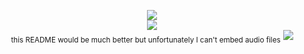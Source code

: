 <p align="center">
<img src="https://user-images.githubusercontent.com/78863523/132741628-f0462e6d-adf5-4376-b74c-6aad9e5c29f0.gif"/> <br>
<img src="https://user-images.githubusercontent.com/78863523/132947533-a1726abe-02b4-4ba9-a2ec-35919b1e5506.gif"/> <br>
<sub>this README would be much better but unfortunately I can't embed audio files</sub> <img src="https://user-images.githubusercontent.com/78863523/132742042-1fbe59da-98cf-4b01-862a-20d07e738f5b.gif"/>
